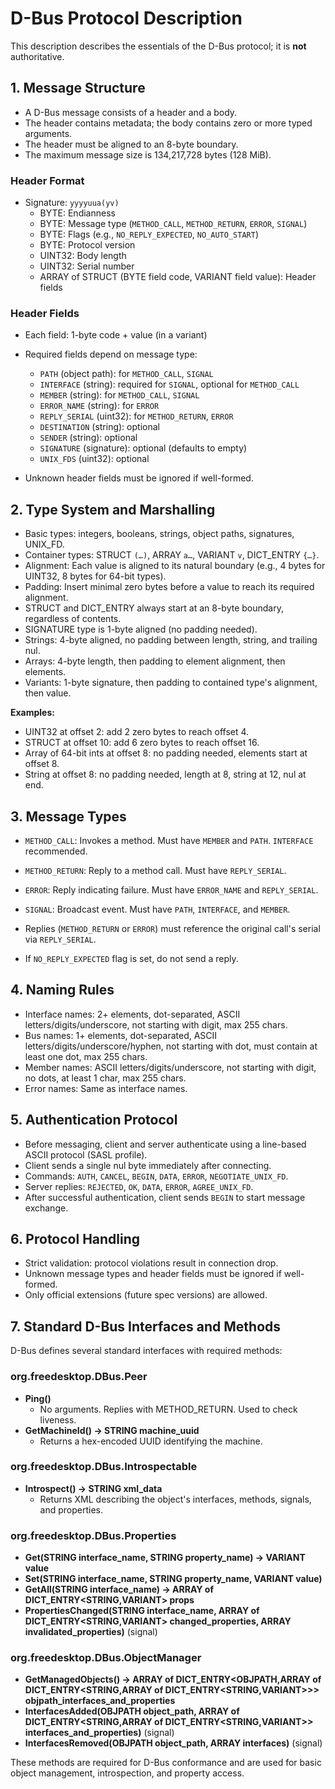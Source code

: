 # D-Bus Protocol Description

This description describes the essentials of the D-Bus protocol; it is __not__ authoritative.

## 1. Message Structure

- A D-Bus message consists of a header and a body.
- The header contains metadata; the body contains zero or more typed arguments.
- The header must be aligned to an 8-byte boundary.
- The maximum message size is 134,217,728 bytes (128 MiB).

### Header Format

- Signature: `yyyyuua(yv)`
  - BYTE: Endianness
  - BYTE: Message type (`METHOD_CALL`, `METHOD_RETURN`, `ERROR`, `SIGNAL`)
  - BYTE: Flags (e.g., `NO_REPLY_EXPECTED`, `NO_AUTO_START`)
  - BYTE: Protocol version
  - UINT32: Body length
  - UINT32: Serial number
  - ARRAY of STRUCT (BYTE field code, VARIANT field value): Header fields

### Header Fields

- Each field: 1-byte code + value (in a variant)
- Required fields depend on message type:
  - `PATH` (object path): for `METHOD_CALL`, `SIGNAL`
  - `INTERFACE` (string): required for `SIGNAL`, optional for `METHOD_CALL`
  - `MEMBER` (string): for `METHOD_CALL`, `SIGNAL`
  - `ERROR_NAME` (string): for `ERROR`
  - `REPLY_SERIAL` (uint32): for `METHOD_RETURN`, `ERROR`
  - `DESTINATION` (string): optional
  - `SENDER` (string): optional
  - `SIGNATURE` (signature): optional (defaults to empty)
  - `UNIX_FDS` (uint32): optional

- Unknown header fields must be ignored if well-formed.

## 2. Type System and Marshalling

- Basic types: integers, booleans, strings, object paths, signatures, UNIX_FD.
- Container types: STRUCT `(…)`, ARRAY `a…`, VARIANT `v`, DICT_ENTRY `{…}`.
- Alignment: Each value is aligned to its natural boundary (e.g., 4 bytes for UINT32, 8 bytes for 64-bit types).
- Padding: Insert minimal zero bytes before a value to reach its required alignment.
- STRUCT and DICT_ENTRY always start at an 8-byte boundary, regardless of contents.
- SIGNATURE type is 1-byte aligned (no padding needed).
- Strings: 4-byte aligned, no padding between length, string, and trailing nul.
- Arrays: 4-byte length, then padding to element alignment, then elements.
- Variants: 1-byte signature, then padding to contained type's alignment, then value.

**Examples:**

- UINT32 at offset 2: add 2 zero bytes to reach offset 4.
- STRUCT at offset 10: add 6 zero bytes to reach offset 16.
- Array of 64-bit ints at offset 8: no padding needed, elements start at offset 8.
- String at offset 8: no padding needed, length at 8, string at 12, nul at end.

## 3. Message Types

- `METHOD_CALL`: Invokes a method. Must have `MEMBER` and `PATH`. `INTERFACE` recommended.
- `METHOD_RETURN`: Reply to a method call. Must have `REPLY_SERIAL`.
- `ERROR`: Reply indicating failure. Must have `ERROR_NAME` and `REPLY_SERIAL`.
- `SIGNAL`: Broadcast event. Must have `PATH`, `INTERFACE`, and `MEMBER`.

- Replies (`METHOD_RETURN` or `ERROR`) must reference the original call's serial via `REPLY_SERIAL`.
- If `NO_REPLY_EXPECTED` flag is set, do not send a reply.

## 4. Naming Rules

- Interface names: 2+ elements, dot-separated, ASCII letters/digits/underscore, not starting with digit, max 255 chars.
- Bus names: 1+ elements, dot-separated, ASCII letters/digits/underscore/hyphen, not starting with dot, must contain at least one dot, max 255 chars.
- Member names: ASCII letters/digits/underscore, not starting with digit, no dots, at least 1 char, max 255 chars.
- Error names: Same as interface names.

## 5. Authentication Protocol

- Before messaging, client and server authenticate using a line-based ASCII protocol (SASL profile).
- Client sends a single nul byte immediately after connecting.
- Commands: `AUTH`, `CANCEL`, `BEGIN`, `DATA`, `ERROR`, `NEGOTIATE_UNIX_FD`.
- Server replies: `REJECTED`, `OK`, `DATA`, `ERROR`, `AGREE_UNIX_FD`.
- After successful authentication, client sends `BEGIN` to start message exchange.

## 6. Protocol Handling

- Strict validation: protocol violations result in connection drop.
- Unknown message types and header fields must be ignored if well-formed.
- Only official extensions (future spec versions) are allowed.

## 7. Standard D-Bus Interfaces and Methods

D-Bus defines several standard interfaces with required methods:

### org.freedesktop.DBus.Peer
- **Ping()**
  - No arguments. Replies with METHOD_RETURN. Used to check liveness.
- **GetMachineId() → STRING machine_uuid**
  - Returns a hex-encoded UUID identifying the machine.

### org.freedesktop.DBus.Introspectable
- **Introspect() → STRING xml_data**
  - Returns XML describing the object's interfaces, methods, signals, and properties.

### org.freedesktop.DBus.Properties
- **Get(STRING interface_name, STRING property_name) → VARIANT value**
- **Set(STRING interface_name, STRING property_name, VARIANT value)**
- **GetAll(STRING interface_name) → ARRAY of DICT_ENTRY<STRING,VARIANT> props**
- **PropertiesChanged(STRING interface_name, ARRAY of DICT_ENTRY<STRING,VARIANT> changed_properties, ARRAY<STRING> invalidated_properties)** (signal)

### org.freedesktop.DBus.ObjectManager
- **GetManagedObjects() → ARRAY of DICT_ENTRY<OBJPATH,ARRAY of DICT_ENTRY<STRING,ARRAY of DICT_ENTRY<STRING,VARIANT>>> objpath_interfaces_and_properties**
- **InterfacesAdded(OBJPATH object_path, ARRAY of DICT_ENTRY<STRING,ARRAY of DICT_ENTRY<STRING,VARIANT>> interfaces_and_properties)** (signal)
- **InterfacesRemoved(OBJPATH object_path, ARRAY<STRING> interfaces)** (signal)

These methods are required for D-Bus conformance and are used for basic object management, introspection, and property access.